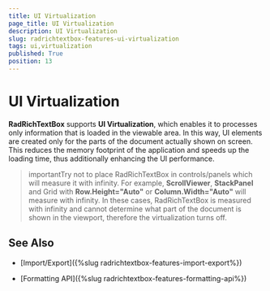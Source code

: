```yaml
---
title: UI Virtualization
page_title: UI Virtualization
description: UI Virtualization
slug: radrichtextbox-features-ui-virtualization
tags: ui,virtualization
published: True
position: 13
---
```


# UI Virtualization



__RadRichTextBox__ supports __UI Virtualization__, which enables it to processes only information that is loaded in the viewable area. In this way, UI elements are created only for the parts of the document actually shown on screen. This reduces the memory footprint of the application and speeds up the loading time, thus additionally enhancing the UI performance. 

>importantTry not to place RadRichTextBox in controls/panels which will measure it with infinity. For example, __ScrollViewer__, __StackPanel__ and Grid with __Row.Height="Auto"__ or __Column.Width="Auto"__ will measure with infinity. In these cases, RadRichTextBox is measured with infinity and cannot determine what part of the document is shown in the viewport, therefore the virtualization turns off.

## See Also

 * [Import/Export]({%slug radrichtextbox-features-import-export%})

 * [Formatting API]({%slug radrichtextbox-features-formatting-api%})
